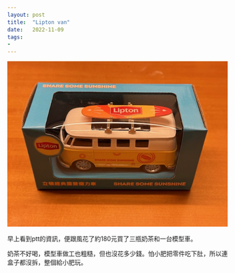 ```yaml
---
layout: post
title:  "Lipton van"
date:   2022-11-09
tags:
-
---
```

![van](/media/2022-11-09-Lipton-van.jpeg)

早上看到ptt的資訊，便跟風花了約180元買了三瓶奶茶和一台模型車。

奶茶不好喝，模型車做工也粗糙，但也沒花多少錢。怕小肥把零件吃下肚，所以連盒子都沒拆，整個給小肥玩。